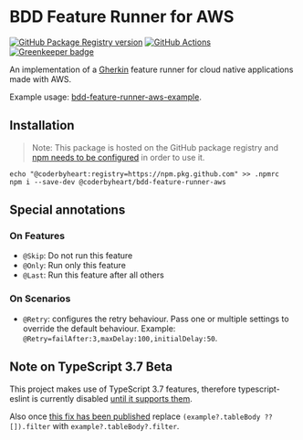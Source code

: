 # BDD Feature Runner for AWS

[![GitHub Package Registry version](https://img.shields.io/github/release/coderbyheart/bdd-feature-runner-aws.svg?label=GPR&logo=github)](https://github.com/coderbyheart/bdd-feature-runner-aws/packages/26679)
[![GitHub Actions](https://github.com/coderbyheart/bdd-feature-runner-aws/workflows/Test%20and%20Release/badge.svg)](https://github.com/coderbyheart/bdd-feature-runner-aws/actions)
[![Greenkeeper badge](https://badges.greenkeeper.io/coderbyheart/bdd-feature-runner-aws.svg)](https://greenkeeper.io/)

An implementation of a [Gherkin](https://docs.cucumber.io/gherkin/) feature
runner for cloud native applications made with AWS.

Example usage:
[bdd-feature-runner-aws-example](https://github.com/coderbyheart/bdd-feature-runner-aws-example).

## Installation

> Note: This package is hosted on the GitHub package registry and
> [npm needs to be configured](https://help.github.com/en/articles/configuring-npm-for-use-with-github-package-registry#installing-a-package)
> in order to use it.

    echo "@coderbyheart:registry=https://npm.pkg.github.com" >> .npmrc
    npm i --save-dev @coderbyheart/bdd-feature-runner-aws

## Special annotations

### On Features

- `@Skip`: Do not run this feature
- `@Only`: Run only this feature
- `@Last`: Run this feature after all others

### On Scenarios

- `@Retry`: configures the retry behaviour. Pass one or multiple settings to
  override the default behaviour. Example:
  `@Retry=failAfter:3,maxDelay:100,initialDelay:50`.

## Note on TypeScript 3.7 Beta

This project makes use of TypeScript 3.7 features, therefore typescript-eslint
is currently disabled
[until it supports them](https://github.com/typescript-eslint/typescript-eslint/issues/1033).

Also once
[this fix has been published](https://github.com/microsoft/TypeScript/issues/33744)
replace `(example?.tableBody ?? []).filter` with `example?.tableBody?.filter`.
